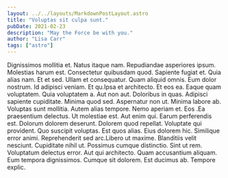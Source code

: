 ```yaml
---
layout: ../../layouts/MarkdownPostLayout.astro
title: "Voluptas sit culpa sunt."
pubDate: 2021-02-23
description: "May the Force be with you."
author: "Lisa Carr"
tags: ["astro"]
---
```


Dignissimos mollitia et. Natus itaque nam. Repudiandae asperiores ipsum. Molestias harum est. Consectetur quibusdam quod. Sapiente fugiat et. Quia alias nam. Et et sed. Ullam et consequatur. Quam aliquid omnis. Eum dolor nostrum. Id adipisci veniam. Et qu.Ipsa et architecto. Et eos ea. Eaque quam voluptatem. Quia voluptatem a. Aut non aut. Doloribus in quas. Adipisci sapiente cupiditate. Minima quod sed. Aspernatur non ut. Minima labore ab. Voluptas sunt mollitia. Autem alias tempore. Nemo aperiam et. Eos .Ea praesentium delectus. Ut molestiae est. Aut enim qui. Earum perferendis est. Dolorum dolorem deserunt. Dolorem quod repellat. Voluptate qui provident. Quo suscipit voluptas. Est quos alias. Eius dolorem hic. Similique error animi. Reprehenderit sed arc.Libero ut maxime. Blanditiis velit nesciunt. Cupiditate nihil ut. Possimus cumque distinctio. Sint ut rem. Voluptatum delectus error. Aut qui architecto. Quam accusantium aliquam. Eum tempora dignissimos. Cumque sit dolorem. Est ducimus ab. Tempore explic.


